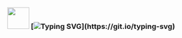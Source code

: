 ### <img src="https://media1.tenor.com/m/bxT-HcVQnOQAAAAC/hi-smiley-face.gif" with="50" height="50" /> [![Typing SVG](https://readme-typing-svg.demolab.com/?lines=Hola+Mundo;Soy+Jorge;jorch+pa'+los+compas+(+.+_+.+))](https://git.io/typing-svg)
